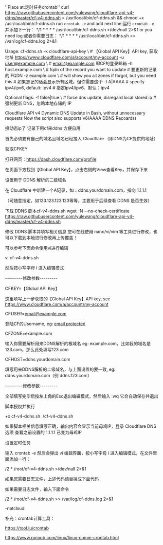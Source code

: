 ''Place at:定时任务crontab''
 curl https://raw.githubusercontent.com/yulewang/cloudflare-api-v4-ddns/master/cf-v4-ddns.sh > /usr/local/bin/cf-ddns.sh && chmod +x /usr/local/bin/cf-ddns.sh
run `crontab -e` and add next line:运行 `crontab -e` 并添加下一行：
 */1 * * * * /usr/local/bin/cf-ddns.sh >/dev/null 2>&1
or you need log:或者你需要日志：
 */1 * * * * /usr/local/bin/cf-ddns.sh >> /var/log/cf-ddns.log 2>&1


Usage:
 cf-ddns.sh -k cloudflare-api-key \   # 【Global API Key】API key, 获取地址 https://www.cloudflare.com/a/account/my-account
            -u user@example.com \     # email@example.com 即CF的登录邮箱
            -h host.example.com \     # fqdn of the record you want to update  # 要更新的记录的 FQDN
            -z example.com \          # will show you all zones if forgot, but you need this # 如果忘记的话会显示所有区域，但你需要这个
            -t A|AAAA                 # specify ipv4/ipv6, default: ipv4 # 指定ipv4/ipv6，默认：ipv4

Optional flags:
            -f false|true \           # force dns update, disregard local stored ip #强制更新 DNS，忽略本地存储的 IP


Cloudflare API v4 Dynamic DNS Update in Bash, without unnecessary requests
Now the script also supports v6(AAAA DDNS Recoards)


换动态ip了 记录下用cf来ddns 方便自用



首先必须要有自己的域名且域名已经接入 Cloudflare （即DNS为CF提供的地址）



获取CFKEY

打开网页：https://dash.cloudflare.com/profile

在页面下方找到【Global API Key】，点击右侧的View查看Key，并保存下来

设置用于 DDNS 解析的二级域名

在 Cloudflare 中新建一个A记录，如：ddns.yourdomain.com，指向 1.1.1.1

（可随意指定，如123.123.123.123等等，主要用于后续查看 DDNS 是否生效）



下载 DDNS 脚本cf-v4-ddns.sh
wget -N --no-check-certificate https://raw.githubusercontent.com/yulewang/cloudflare-api-v4-ddns/master/cf-v4-ddns.sh


修改 DDNS 脚本并填写相关信息
您可在线使用 nano/vi/vim 等工具进行修改，也可以下载到本地进行修改再上传覆盖！

可以参考下面命令使用vi进行编辑

vi cf-v4-ddns.sh

然后按小写字母 i 进入编辑模式


---------修改参数---------

CFKEY=【Global API Key】

这里填写上一步获取的【Global API Key】API key, see https://www.cloudflare.com/a/account/my-account



CFUSER=email@example.com

登陆CF的Username, eg: [email protected](即CF的登录邮箱)



CFZONE=example.com

输入你需要解析用来DDNS解析的根域名 eg: example.com，比如我的域名是123.com，那么此处填写123.com



CFHOST=ddns.yourdomain.com

填写用来DDNS解析的二级域名，与上面设置的要一致, eg: ddns.yourdomain.com（例 ddns.123.com）

---------修改参数---------



全部填写完毕后按左上角的Esc退出编辑模式，然后输入 :wq 它会自动保存并退出

脚本授权并执行

+x cf-v4-ddns.sh
./cf-v4-ddns.sh


如果脚本相关信息填写正确，输出内容会显示当前母鸡IP，登录 Cloudflare DNS选项 查看之前设置的 1.1.1.1 已变为母鸡IP



设置定时任务

输入 crontab -e 然后会弹出 vi 编辑界面，按小写字母 i 进入编辑模式，在文件里面添加一行：

/2    * /root/cf-v4-ddns.sh >/dev/null 2>&1

如果您需要日志文件，上述代码请替换成下面代码

如果需要日志文件，输入下面命令

/2    * /root/cf-v4-ddns.sh >> /var/log/cf-ddns.log 2>&1

-natcloud

补充：crontab计算工具：

https://tool.lu/crontab

https://www.runoob.com/linux/linux-comm-crontab.html



